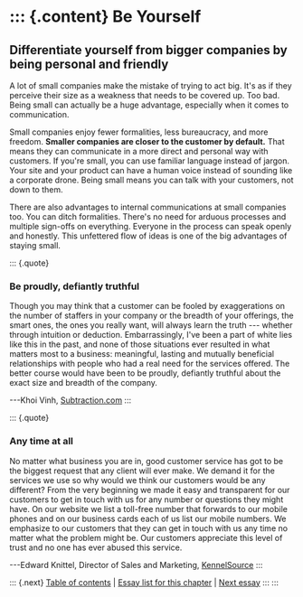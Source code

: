 ::: {.content}
Be Yourself
===========

Differentiate yourself from bigger companies by being personal and friendly
---------------------------------------------------------------------------

A lot of small companies make the mistake of trying to act big. It\'s as
if they perceive their size as a weakness that needs to be covered up.
Too bad. Being small can actually be a huge advantage, especially when
it comes to communication.

Small companies enjoy fewer formalities, less bureaucracy, and more
freedom. **Smaller companies are closer to the customer by default.**
That means they can communicate in a more direct and personal way with
customers. If you\'re small, you can use familiar language instead of
jargon. Your site and your product can have a human voice instead of
sounding like a corporate drone. Being small means you can talk with
your customers, not down to them.

There are also advantages to internal communications at small companies
too. You can ditch formalities. There\'s no need for arduous processes
and multiple sign-offs on everything. Everyone in the process can speak
openly and honestly. This unfettered flow of ideas is one of the big
advantages of staying small.

::: {.quote}
### Be proudly, defiantly truthful

Though you may think that a customer can be fooled by exaggerations on
the number of staffers in your company or the breadth of your offerings,
the smart ones, the ones you really want, will always learn the truth
--- whether through intuition or deduction. Embarrassingly, I\'ve been a
part of white lies like this in the past, and none of those situations
ever resulted in what matters most to a business: meaningful, lasting
and mutually beneficial relationships with people who had a real need
for the services offered. The better course would have been to be
proudly, defiantly truthful about the exact size and breadth of the
company.

---Khoi Vinh, [Subtraction.com](http://www.subtraction.com/)
:::

::: {.quote}
### Any time at all

No matter what business you are in, good customer service has got to be
the biggest request that any client will ever make. We demand it for the
services we use so why would we think our customers would be any
different? From the very beginning we made it easy and transparent for
our customers to get in touch with us for any number or questions they
might have. On our website we list a toll-free number that forwards to
our mobile phones and on our business cards each of us list our mobile
numbers. We emphasize to our customers that they can get in touch with
us any time no matter what the problem might be. Our customers
appreciate this level of trust and no one has ever abused this service.

---Edward Knittel, Director of Sales and Marketing,
[KennelSource](http://www.kennelsource.com/)
:::

::: {.next}
[Table of contents](toc.php) \| [Essay list for this
chapter](toc.php#ch03) \| [Next essay](ch04_Whats_the_Big_Idea.php)
:::
:::
